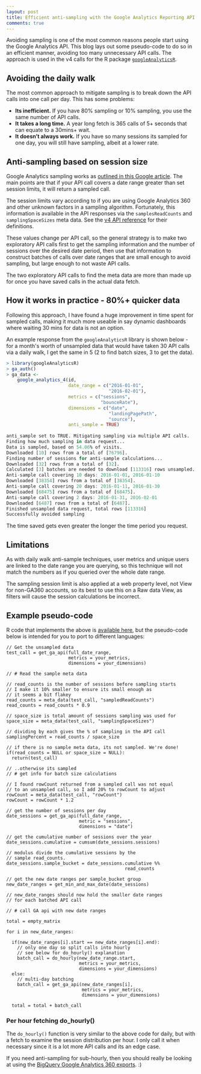 ```yaml
---
layout: post
title: Efficient anti-sampling with the Google Analytics Reporting API
comments: true
---
```


Avoiding sampling is one of the most common reasons people start using the Google Analytics API.  This blog lays out some pseudo-code to do so in an efficient manner, avoiding too many unnecessary API calls.  The approach is used in the v4 calls for the R package [`googleAnalyticsR`](http://code.markedmondson.me/googleAnalyticsR/v4.html).

## Avoiding the daily walk

The most common approach to mitigate sampling is to break down the API calls into one call per day.  This has some problems:

* **Its inefficient.**  If you have 80% sampling or 10% sampling, you use the same number of API calls.
* **It takes a long time.**  A year long fetch is 365 calls of 5+ seconds that can equate to a 30mins+ wait.
* **It doesn’t always work.** If you have so many sessions its sampled for one day, you will still have sampling, albeit at a lower rate.

## Anti-sampling based on session size

Google Analytics sampling works as [outlined in this Google article](https://support.google.com/analytics/answer/2637192).  The main points are that if your API call covers a date range greater than set session limits, it will return a sampled call.  

The session limits vary according to if you are using Google Analytics 360 and other unknown factors in a sampling algorithm.  Fortunately, this information is available in the API responses via the `samplesReadCounts` and `samplingSpaceSizes` meta data.  See the [v4 API reference](https://developers.google.com/analytics/devguides/reporting/core/v4/rest/v4/reports/batchGet#ReportData) for their definitions.

These values change per API call, so the general strategy is to make two exploratory API calls first to get the sampling information and the number of sessions over the desired date period, then use that information to construct batches of calls over date ranges that are small enough to avoid sampling, but large enough to not waste API calls.

The two exploratory API calls to find the meta data are more than made up for once you have saved calls in the actual data fetch.

## How it works in practice - 80%+ quicker data

Following this approach, I have found a huge improvement in time spent for sampled calls, making it much more useable in say dynamic dashboards where waiting 30 mins for data is not an option.

An example response from the `googleAnalyticsR` library is shown below - for a month's worth of unsampled data  that would have taken 30 API calls via a daily walk, I get the same in 5 (2 to find batch sizes, 3 to get the data).

```r
> library(googleAnalyticsR)
> ga_auth()
> ga_data <- 
    google_analytics_4(id, 
                       date_range = c("2016-01-01",
                                      "2016-02-01"), 
                       metrics = c("sessions",
                                   "bounceRate"), 
                       dimensions = c("date",
                                      "landingPagePath",
                                      "source"), 
                       anti_sample = TRUE)
                                
anti_sample set to TRUE. Mitigating sampling via multiple API calls.
Finding how much sampling in data request...
Data is sampled, based on 54.06% of visits.
Downloaded [10] rows from a total of [76796].
Finding number of sessions for anti-sample calculations...
Downloaded [32] rows from a total of [32].
Calculated [3] batches are needed to download [113316] rows unsampled.
Anti-sample call covering 10 days: 2016-01-01, 2016-01-10
Downloaded [38354] rows from a total of [38354].
Anti-sample call covering 20 days: 2016-01-11, 2016-01-30
Downloaded [68475] rows from a total of [68475].
Anti-sample call covering 2 days: 2016-01-31, 2016-02-01
Downloaded [6487] rows from a total of [6487].
Finished unsampled data request, total rows [113316]
Successfully avoided sampling
```

The time saved gets even greater the longer the time period you request.

## Limitations

As with daily walk anti-sample techniques, user metrics and unique users are linked to the date range you are querying, so this technique will not match the numbers as if you queried over the whole date range.

The sampling session limit is also applied at a web property level, not View for non-GA360 accounts, so its best to use this on a Raw data View, as filters will cause the session calculations be incorrect.

## Example pseudo-code

R code that implements the above is [available here](https://github.com/MarkEdmondson1234/googleAnalyticsR/blob/master/R/anti_sample.R), but the pseudo-code below is intended for you to port to different languages:

```
// Get the unsampled data
test_call = get_ga_api(full_date_range, 
                       metrics = your_metrics, 
                       dimensions = your_dimensions)

// # Read the sample meta data

// read_counts is the number of sessions before sampling starts
// I make it 10% smaller to ensure its small enough as
// it seems a bit flakey
read_counts = meta_data(test_call, "sampledReadCounts")
read_counts = read_counts * 0.9

// space_size is total amount of sessions sampling was used for
space_size = meta_data(test_call, "samplingSpaceSizes")

// dividing by each gives the % of sampling in the API call
samplingPercent = read_counts / space_size

// if there is no sample meta data, its not sampled. We're done!
if(read_counts = NULL or space_size = NULL):
  return(test_call)
  
// ..otherwise its sampled
// # get info for batch size calculations

// I found rowCount returned from a sampled call was not equal 
// to an unsampled call, so I add 20% to rowCount to adjust
rowCount = meta_data(test_call, "rowCount")
rowCount = rowCount * 1.2

// get the number of sessions per day
date_sessions = get_ga_api(full_date_range, 
                           metric = "sessions", 
                           dimensions = "date")

// get the cumulative number of sessions over the year
date_sessions.cumulative = cumsum(date_sessions.sessions)

// modulus divide the cumulative sessions by the 
// sample read_counts.
date_sessions.sample_bucket = date_sessions.cumulative %% 
                                            read_counts

// get the new date ranges per sample_bucket group
new_date_ranges = get_min_and_max_date(date_sessions)

// new_date_ranges should now hold the smaller date ranges 
// for each batched API call

// # call GA api with new date ranges

total = empty_matrix

for i in new_date_ranges:

  if(new_date_ranges[i].start == new_date_ranges[i].end):
    // only one day so split calls into hourly
    // see below for do_hourly() explanation
    batch_call = do_hourly(new_date_range.start, 
                           metrics = your_metrics, 
                           dimensions = your_dimensions)
  else:
    // multi-day batching
    batch_call = get_ga_api(new_date_ranges[i], 
                            metrics = your_metrics, 
                            dimensions = your_dimensions)
                            
  total = total + batch_call
```

### Per hour fetching do_hourly()

The `do_hourly()` function is very similar to the above code for daily, but with a fetch to examine the session distribution per hour.  I only call it when necessary since it is a lot more API calls and its an edge case. 

If you need anti-sampling for sub-hourly, then you should really be looking at using the [BigQuery Google Analytics 360 exports](http://code.markedmondson.me/googleAnalyticsR/big-query.html). :)

